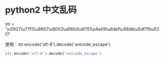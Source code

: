 # python2 中文乱码

 str = '\\u5927\\u77f3\\u8857\\u9053\\u690d\\u6751\\u4e09\\u8def\\u56db\\u5df79\\u53f7'

使用：str.encode('utf-8').decode('unicode_escape')

```python
str.encode('utf-8').decode('unicode_escape')
```

